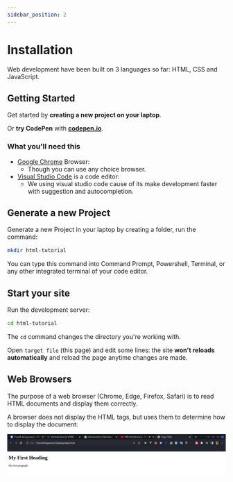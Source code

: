 ```yaml
---
sidebar_position: 2
---
```


# Installation

Web development have been built on 3 languages so far: HTML, CSS and JavaScript.

## Getting Started

Get started by **creating a new project on your laptop**.

Or **try CodePen** with **[codepen.io](https://codepen.io/kingzamzon/pen/ExeNwKz)**.

### What you'll need this

- [Google Chrome](https://www.google.com/chrome/) Browser:
  - Though you can use any choice browser.
- [Visual Studio Code](https://code.visualstudio.com/) is a code editor:
  - We using visual studio code cause of its make development faster with suggestion and autocompletion.

## Generate a new Project

Generate a new Project in your laptop by creating a folder, run the command:

```bash
mkdir html-tutorial
```

You can type this command into Command Prompt, Powershell, Terminal, or any other integrated terminal of your code editor.

## Start your site

Run the development server:

```bash
cd html-tutorial
```

The `cd` command changes the directory you're working with.

Open `target file` (this page) and edit some lines: the site **won't reloads automatically** and reload the page anytime changes are made.

## Web Browsers

The purpose of a web browser (Chrome, Edge, Firefox, Safari) is to read HTML documents and display them correctly.

A browser does not display the HTML tags, but uses them to determine how to display the document:

![Web Browser](./tutorial-html/img/webBrowser.png)
